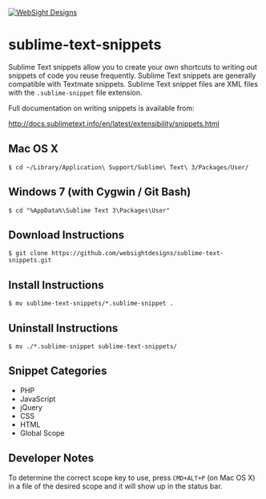 [![WebSight Designs](http://www.websightdesigns.com/img/headerlogo-light.png)](http://www.websightdesigns.com)

sublime-text-snippets
=====================

Sublime Text snippets allow you to create your own shortcuts to writing out snippets of code you reuse frequently. Sublime Text snippets are generally compatible with Textmate snippets. Sublime Text snippet files are XML files with the `.sublime-snippet` file extension.

Full documentation on writing snippets is available from:

http://docs.sublimetext.info/en/latest/extensibility/snippets.html

## Mac OS X

    $ cd ~/Library/Application\ Support/Sublime\ Text\ 3/Packages/User/

## Windows 7 (with Cygwin / Git Bash)

	$ cd "%AppData%\Sublime Text 3\Packages\User"

## Download Instructions

	$ git clone https://github.com/websightdesigns/sublime-text-snippets.git

## Install Instructions

    $ mv sublime-text-snippets/*.sublime-snippet .

## Uninstall Instructions

    $ mv ./*.sublime-snippet sublime-text-snippets/

## Snippet Categories

* PHP
* JavaScript
* jQuery
* CSS
* HTML
* Global Scope

## Developer Notes

To determine the correct scope key to use, press `CMD+ALT+P` (on Mac OS X) in a file of the desired scope and it will show up in the status bar.
